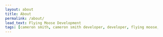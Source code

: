 ```yaml
---
layout: about
title: About
permalink: /about/
lead_text: Flying Moose Development
tags: [cameron smith, cameron smith developer, developer, flying moose, flying moose cameron smith]
---
```

